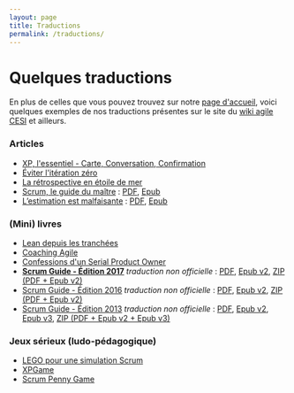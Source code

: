 ```yaml
---
layout: page
title: Traductions
permalink: /traductions/
---
```

# Quelques traductions
En plus de celles que vous pouvez trouvez sur notre [page d'accueil](../index.html),
voici quelques exemples de nos traductions présentes sur le site du [wiki agile CESI](https://wikiagile.cesi.fr/index.php?title=Wiki_Agile_CESI) et ailleurs.

### <a name="articles"></a> Articles
* [XP, l'essentiel - Carte, Conversation, Confirmation](https://wikiagile.cesi.fr/index.php?title=XP,_l%27essentiel_-_Carte,_Conversation,_Confirmation)
* [Éviter l'itération zéro](https://wikiagile.cesi.fr/index.php?title=Eviter_l%27it%C3%A9ration_z%C3%A9ro)
* [La rétrospective en étoile de mer](https://wikiagile.cesi.fr/index.php?title=La_r%C3%A9trospective_en_%C3%A9toile_de_mer)
* [Scrum, le guide du maître](http://www.les-traducteurs-agiles.org/equipe/scrum/2014/07/03/scrum-le-guide-du-maitre.html) : [PDF](https://www.dropbox.com/s/wnkpowhigy0aw43/Scrum-Le-guide-du-ma%C3%AEtre.pdf?dl=0), [Epub](https://www.dropbox.com/s/9hbmyj457o4mr2x/Scrum-Le-guide-du-ma%C3%AEtre.epub?dl=0)
* [L’estimation est malfaisante](http://www.les-traducteurs-agiles.org/estimation/scrum/xp/2014/06/04/l-estimation-est-malfaisante.html) : [PDF](https://www.dropbox.com/s/wybc3bbbjed13xd/L-estimation-est-malfaisante.pdf?dl=0), [Epub](https://www.dropbox.com/s/pb88bs595u1qrp8/L-estimation-est-malfaisante.epub?dl=0)  

### <a name="livres"></a> (Mini) livres
* [Lean depuis les tranchées](https://wikiagile.cesi.fr/index.php?title=Lean_depuis_les_tranch%C3%A9es)
* [Coaching Agile](https://wikiagile.cesi.fr/index.php?title=Livre_Coaching_Agile)
* [Confessions d'un Serial Product Owner](https://wikiagile.cesi.fr/index.php?title=Confessions_d%27un_serial_product_owner)  
* **[Scrum Guide - Édition 2017](https://wikiagile.cesi.fr/index.php?title=Guide_Scrum_2017)** _traduction non officielle_ : [PDF](http://bit.ly/2zyFEri), [Epub v2](http://bit.ly/2yTQQ2n), [ZIP (PDF + Epub v2)](http://bit.ly/2zS6jQz)
* [Scrum Guide - Édition 2016](https://wikiagile.cesi.fr/index.php?title=Guide_Scrum_2016) _traduction non officielle_ : [PDF](http://bit.ly/2ntSWwr), [Epub v2](http://bit.ly/2n1qYdH), [ZIP (PDF + Epub v2)](http://bit.ly/2nbPCsR)
* [Scrum Guide - Édition 2013](https://wikiagile.cesi.fr/index.php?title=Guide_Scrum_2013) _traduction non officielle_ : [PDF](http://bit.ly/2m1zwSM), [Epub v2](http://bit.ly/2mu4luv), [Epub v3](http://bit.ly/2nbYJcV), [ZIP (PDF + Epub v2 + Epub v3)](http://bit.ly/2ntv63Y)

### <a name="jeux"></a> Jeux sérieux (ludo-pédagogique)
* [LEGO pour une simulation Scrum](https://wikiagile.cesi.fr/index.php?title=LEGO_pour_une_simulation_Scrum)
* [XPGame](https://wikiagile.cesi.fr/index.php?title=XP_Game)
* [Scrum Penny Game](https://wikiagile.cesi.fr/index.php?title=Scrum_Penny_Game)  
